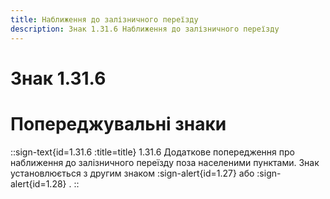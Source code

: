 ```yaml
---
title: Наближення до залізничного переїзду
description: Знак 1.31.6 Наближення до залізничного переїзду
---
```

# Знак 1.31.6
# Попереджувальні знаки
::sign-text{id=1.31.6 :title=title}
1.31.6 Додаткове попередження про наближення до залізничного переїзду поза населеними пунктами.
Знак установлюється з другим знаком :sign-alert{id=1.27} або :sign-alert{id=1.28} .
::